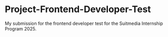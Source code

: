 # Project-Frontend-Developer-Test
My submission for the frontend developer test for the Suitmedia Internship Program 2025.

